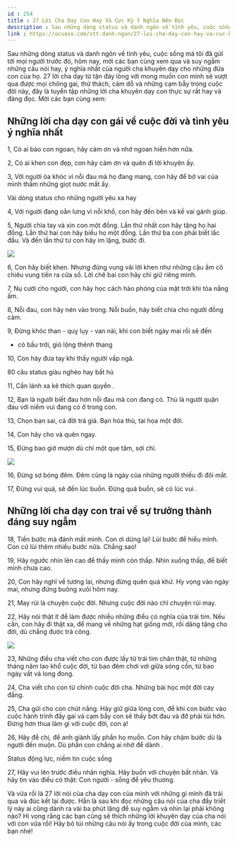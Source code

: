 ```yaml
---
id : 254
title : 27 Lời Cha Dạy Con Hay Và Cực Kỳ Ý Nghĩa Nên Đọc
description : Sau những dòng status và danh ngôn về tình yêu, cuộc sống mà tôi đã gửi tới mọi người trước đó, hôm nay, mời các bạn cùng xem qua và suy ngẫm những câu nói hay, ý nghĩa nhất của người cha khuyên dạy cho những đứa con của họ. 27 lời cha dạy từ tận đáy lòng với mong muốn con mình sẽ vượt qua được mọi chông gai, thử thách, cám dỗ và những cạm bẫy trong cuộc đời này, đây là tuyển tập những lời cha khuyên dạy con thực sự rất hay và đáng đọc. Mời các bạn cùng xem
link : https://ocuaso.com/stt-danh-ngon/27-loi-cha-day-con-hay-va-cuc-ky-y-nghia-nen-doc.html
---
```


Sau những dòng status và danh ngôn về tình yêu, cuộc sống mà tôi đã gửi
tới mọi người trước đó, hôm nay, mời các bạn cùng xem qua và suy ngẫm những
câu nói hay, ý nghĩa nhất của người cha khuyên dạy cho những đứa con của
họ. 27 lời cha dạy từ tận đáy lòng với mong muốn con mình sẽ vượt qua được
mọi chông gai, thử thách, cám dỗ và những cạm bẫy trong cuộc đời này, đây
là tuyển tập những lời cha khuyên dạy con thực sự rất hay và đáng đọc. Mời
các bạn cùng xem:

## Những lời cha dạy con gái về cuộc đời và tình yêu ý nghĩa nhất

1, Có ai bảo con ngoan, hãy cảm ơn và nhớ ngoan hiền hơn nữa.

2, Có ai khen con đẹp, con hãy cảm ơn và quên đi lời khuyên ấy.

3, Với người òa khóc vì nỗi đau mà họ đang mang, con hãy để bờ vai của mình
thấm những giọt nước mắt ấy.

Vài dòng status cho những người yêu xa hay

4, Với người đang oằn lưng vì nỗi khổ, con hãy đến bên và kề vai gánh giúp.

5, Người chìa tay và xin con một đồng. Lần thứ nhất con hãy tặng họ hai
đồng. Lần thứ hai con hãy biếu họ một đồng. Lần thứ ba con phải biết lắc
đầu. Và đến lần thứ tư con hãy im lặng, bước đi.

![](https://ocuaso.com/wp-content/uploads/2016/12/27-loi-cha-day-con-hay-va-cuc-ky-y-nghia-nen-doc-3.jpg)

6, Con hãy biết khen. Nhưng đừng vung vãi lời khen như những cậu ấm cô chiêu
vung tiền ra cửa sổ. Lời chê bai con hãy chỉ giữ riêng mình.

7, Nụ cười cho người, con hãy học cách hào phóng của mặt trời khi tỏa nắng
ấm.

8, Nỗi đau, con hãy nén vào trong. Nỗi buồn, hãy biết chia cho người đồng
cảm.

9, Đừng khóc than - quỵ lụy - van nài, khi con biết ngày mai rồi sẽ đến
- có bầu trời, gió lộng thênh thang

10, Con hãy đưa tay khi thấy người vấp ngã.

80 câu status giàu nghèo hay bất hủ

11, Cần lánh xa kẻ thích quan quyền .

12, Bạn là người biết đau hơn nỗi đau mà con đang có. Thù là người quặn
đau với niềm vui đang có ở trong con.

13, Chọn bạn sai, cả đời trả giá. Bạn hóa thù, tai họa một đời.

14, Con hãy cho và quên ngay.

15, Đừng bao giờ mượn dù chỉ một que tăm, sợi chỉ.

![](https://ocuaso.com/wp-content/uploads/2016/12/27-loi-cha-day-con-hay-va-cuc-ky-y-nghia-nen-doc-2.jpg)

16, Đừng sợ bóng đêm. Đêm cũng là ngày của những người thiếu đi đôi mắt.

17, Đừng vui quá, sẽ đến lúc buồn. Đừng quá buồn, sẽ có lúc vui .

## Những lời cha dạy con trai về sự trưởng thành đáng suy ngẫm

18, Tiến bước mà đánh mất mình. Con ơi dừng lại! Lùi bước để hiểu mình.
Con cứ lùi thêm nhiều bước nữa. Chẳng sao!

19, Hãy ngước nhìn lên cao để thấy mình còn thấp. Nhìn xuống thấp, để biết
mình chưa cao.

20, Con hãy nghĩ về tương lai, nhưng đừng quên quá khứ. Hy vọng vào ngày
mai, nhưng đừng buông xuôi hôm nay.

21, May rủi là chuyện cuộc đời. Nhưng cuộc đời nào chỉ chuyện rủi may.

22, Hãy nói thật ít để làm được nhiều những điều có nghĩa của trái tim.
Nếu cần, con hãy đi thật xa, để mang về những hạt giống mới, rồi dâng tặng
cho đời, dù chẳng được trả công.

![](https://ocuaso.com/wp-content/uploads/2016/12/27-loi-cha-day-con-hay-va-cuc-ky-y-nghia-nen-doc.jpg)

23, Những điều cha viết cho con được lấy từ trái tim chân thật, từ những
tháng năm lao khổ cuộc đời, từ bao đêm chơi vơi giữa sóng cồn, từ bao ngày
vất vả long đong.

24, Cha viết cho con từ chính cuộc đời cha. Những bài học một đời cay đắng.

25, Cha gửi cho con chút nắng. Hãy giữ giữa lòng con, để khi con bước vào
cuộc hành trình đầy gai và cạm bẫy con sẽ thấy bớt đau và đỡ phải tủi hờn.
Đừng hơn thua làm gì với cuộc đời, con ạ!

26, Hãy để chị, để anh giành lấy phần họ muốn. Con hãy chậm bước dù là người
đến muộn. Dù phần con chẳng ai nhớ để dành .

Status động lực, niềm tin cuộc sống

27, Hãy vui lên trước điều nhân nghĩa. Hãy buồn với chuyện bất nhân. Và
hãy tin vào điều có thật: Con người - sống để yêu thương.

Và vừa rồi là 27 lời nói của cha dạy con của mình với những gì mình đã trải
qua và đúc kết lại được. Hẳn là sau khi đọc những câu nói của cha đầy triết
lý này ai cũng dành ra vài ba phút lặng để suy ngẫm và nhìn lại phải không
nào? Hi vọng rằng các bạn cũng sẽ thích những lời khuyên dạy của cha nói
với con vừa rồi! Hãy bỏ túi những câu nói ấy trong cuộc đời của mình, các
bạn nhé!